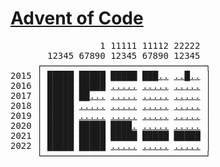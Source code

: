 # [Advent of Code](https://adventofcode.com)

<pre>
                 1 11111 11112 22222
       12345 67890 12345 67890 12345
     ┌───────────────────────────────┐
2015 │ <a
href="https://adventofcode.com/2015/day/1"  difficulty="e">█</a><a
href="https://adventofcode.com/2015/day/2"  difficulty="e">█</a><a
href="https://adventofcode.com/2015/day/3"  difficulty="e">█</a><a
href="https://adventofcode.com/2015/day/4"  difficulty="e">█</a><a
href="https://adventofcode.com/2015/day/5"  difficulty="e">█</a> <a
href="https://adventofcode.com/2015/day/6"  difficulty="e">█</a><a
href="https://adventofcode.com/2015/day/7"  difficulty="m">█</a><a
href="https://adventofcode.com/2015/day/8"  difficulty="e">█</a><a
href="https://adventofcode.com/2015/day/9"  difficulty="m">█</a><a
href="https://adventofcode.com/2015/day/10" difficulty="m">█</a> <a
href="https://adventofcode.com/2015/day/11" difficulty="e">█</a><a
href="https://adventofcode.com/2015/day/12" difficulty="e">█</a><a
href="https://adventofcode.com/2015/day/13" difficulty="e">█</a><a
href="https://adventofcode.com/2015/day/14" difficulty="h">█</a><a
href="https://adventofcode.com/2015/day/15" difficulty="h">█</a> <a
href="https://adventofcode.com/2015/day/16" difficulty="e">█</a><a
href="https://adventofcode.com/2015/day/17" difficulty="m">█</a><a
href="https://adventofcode.com/2015/day/18" difficulty="m">█</a><a
href="https://adventofcode.com/2015/day/19" difficulty="?">.</a><a
href="https://adventofcode.com/2015/day/20" difficulty="?">.</a> <a
href="https://adventofcode.com/2015/day/21" difficulty="?">.</a><a
href="https://adventofcode.com/2015/day/22" difficulty="?">.</a><a
href="https://adventofcode.com/2015/day/23" difficulty="e">█</a><a
href="https://adventofcode.com/2015/day/24" difficulty="?">.</a><a
href="https://adventofcode.com/2015/day/25" difficulty="?">.</a
> │
2016 │ <a
href="https://adventofcode.com/2016/day/1"  difficulty="e">█</a><a
href="https://adventofcode.com/2016/day/2"  difficulty="e">█</a><a
href="https://adventofcode.com/2016/day/3"  difficulty="e">█</a><a
href="https://adventofcode.com/2016/day/4"  difficulty="m">█</a><a
href="https://adventofcode.com/2016/day/5"  difficulty="e">█</a> <a
href="https://adventofcode.com/2016/day/6"  difficulty="e">█</a><a
href="https://adventofcode.com/2016/day/7"  difficulty="e">█</a><a
href="https://adventofcode.com/2016/day/8"  difficulty="e">█</a><a
href="https://adventofcode.com/2016/day/9"  difficulty="m">█</a><a
href="https://adventofcode.com/2016/day/10" difficulty="h">█</a> <a
href="https://adventofcode.com/2016/day/11" difficulty="?">.</a><a
href="https://adventofcode.com/2016/day/12" difficulty="?">.</a><a
href="https://adventofcode.com/2016/day/13" difficulty="?">.</a><a
href="https://adventofcode.com/2016/day/14" difficulty="?">.</a><a
href="https://adventofcode.com/2016/day/15" difficulty="?">.</a> <a
href="https://adventofcode.com/2016/day/16" difficulty="?">.</a><a
href="https://adventofcode.com/2016/day/17" difficulty="?">.</a><a
href="https://adventofcode.com/2016/day/18" difficulty="?">.</a><a
href="https://adventofcode.com/2016/day/19" difficulty="?">.</a><a
href="https://adventofcode.com/2016/day/20" difficulty="?">.</a> <a
href="https://adventofcode.com/2016/day/21" difficulty="?">.</a><a
href="https://adventofcode.com/2016/day/22" difficulty="?">.</a><a
href="https://adventofcode.com/2016/day/23" difficulty="?">.</a><a
href="https://adventofcode.com/2016/day/24" difficulty="?">.</a><a
href="https://adventofcode.com/2016/day/25" difficulty="?">.</a
> │
2017 │ <a
href="https://adventofcode.com/2017/day/1"  difficulty="e">█</a><a
href="https://adventofcode.com/2017/day/2"  difficulty="e">█</a><a
href="https://adventofcode.com/2017/day/3"  difficulty="m">█</a><a
href="https://adventofcode.com/2017/day/4"  difficulty="e">█</a><a
href="https://adventofcode.com/2017/day/5"  difficulty="e">█</a> <a
href="https://adventofcode.com/2017/day/6"  difficulty="e">█</a><a
href="https://adventofcode.com/2017/day/7"  difficulty="m">█</a><a
href="https://adventofcode.com/2017/day/8"  difficulty="?">.</a><a
href="https://adventofcode.com/2017/day/9"  difficulty="?">.</a><a
href="https://adventofcode.com/2017/day/10" difficulty="?">.</a> <a
href="https://adventofcode.com/2017/day/11" difficulty="?">.</a><a
href="https://adventofcode.com/2017/day/12" difficulty="?">.</a><a
href="https://adventofcode.com/2017/day/13" difficulty="?">.</a><a
href="https://adventofcode.com/2017/day/14" difficulty="?">.</a><a
href="https://adventofcode.com/2017/day/15" difficulty="?">.</a> <a
href="https://adventofcode.com/2017/day/16" difficulty="?">.</a><a
href="https://adventofcode.com/2017/day/17" difficulty="?">.</a><a
href="https://adventofcode.com/2017/day/18" difficulty="?">.</a><a
href="https://adventofcode.com/2017/day/19" difficulty="?">.</a><a
href="https://adventofcode.com/2017/day/20" difficulty="?">.</a> <a
href="https://adventofcode.com/2017/day/21" difficulty="?">.</a><a
href="https://adventofcode.com/2017/day/22" difficulty="?">.</a><a
href="https://adventofcode.com/2017/day/23" difficulty="?">.</a><a
href="https://adventofcode.com/2017/day/24" difficulty="?">.</a><a
href="https://adventofcode.com/2017/day/25" difficulty="?">.</a
> │
2018 │ <a
href="https://adventofcode.com/2018/day/1"  difficulty="e">█</a><a
href="https://adventofcode.com/2018/day/2"  difficulty="e">█</a><a
href="https://adventofcode.com/2018/day/3"  difficulty="e">█</a><a
href="https://adventofcode.com/2018/day/4"  difficulty="m">█</a><a
href="https://adventofcode.com/2018/day/5"  difficulty="e">█</a> <a
href="https://adventofcode.com/2018/day/6"  difficulty="?">.</a><a
href="https://adventofcode.com/2018/day/7"  difficulty="?">.</a><a
href="https://adventofcode.com/2018/day/8"  difficulty="?">.</a><a
href="https://adventofcode.com/2018/day/9"  difficulty="?">.</a><a
href="https://adventofcode.com/2018/day/10" difficulty="?">.</a> <a
href="https://adventofcode.com/2018/day/11" difficulty="?">.</a><a
href="https://adventofcode.com/2018/day/12" difficulty="?">.</a><a
href="https://adventofcode.com/2018/day/13" difficulty="?">.</a><a
href="https://adventofcode.com/2018/day/14" difficulty="?">.</a><a
href="https://adventofcode.com/2018/day/15" difficulty="?">.</a> <a
href="https://adventofcode.com/2018/day/16" difficulty="?">.</a><a
href="https://adventofcode.com/2018/day/17" difficulty="?">.</a><a
href="https://adventofcode.com/2018/day/18" difficulty="?">.</a><a
href="https://adventofcode.com/2018/day/19" difficulty="?">.</a><a
href="https://adventofcode.com/2018/day/20" difficulty="?">.</a> <a
href="https://adventofcode.com/2018/day/21" difficulty="?">.</a><a
href="https://adventofcode.com/2018/day/22" difficulty="?">.</a><a
href="https://adventofcode.com/2018/day/23" difficulty="?">.</a><a
href="https://adventofcode.com/2018/day/24" difficulty="?">.</a><a
href="https://adventofcode.com/2018/day/25" difficulty="?">.</a
> │
2019 │ <a
href="https://adventofcode.com/2019/day/1"  difficulty="e">█</a><a
href="https://adventofcode.com/2019/day/2"  difficulty="e">█</a><a
href="https://adventofcode.com/2019/day/3"  difficulty="e">█</a><a
href="https://adventofcode.com/2019/day/4"  difficulty="e">█</a><a
href="https://adventofcode.com/2019/day/5"  difficulty="m">█</a> <a
href="https://adventofcode.com/2019/day/6"  difficulty="?">.</a><a
href="https://adventofcode.com/2019/day/7"  difficulty="?">.</a><a
href="https://adventofcode.com/2019/day/8"  difficulty="?">.</a><a
href="https://adventofcode.com/2019/day/9"  difficulty="?">.</a><a
href="https://adventofcode.com/2019/day/10" difficulty="?">.</a> <a
href="https://adventofcode.com/2019/day/11" difficulty="?">.</a><a
href="https://adventofcode.com/2019/day/12" difficulty="?">.</a><a
href="https://adventofcode.com/2019/day/13" difficulty="?">.</a><a
href="https://adventofcode.com/2019/day/14" difficulty="?">.</a><a
href="https://adventofcode.com/2019/day/15" difficulty="?">.</a> <a
href="https://adventofcode.com/2019/day/16" difficulty="?">.</a><a
href="https://adventofcode.com/2019/day/17" difficulty="?">.</a><a
href="https://adventofcode.com/2019/day/18" difficulty="?">.</a><a
href="https://adventofcode.com/2019/day/19" difficulty="?">.</a><a
href="https://adventofcode.com/2019/day/20" difficulty="?">.</a> <a
href="https://adventofcode.com/2019/day/21" difficulty="?">.</a><a
href="https://adventofcode.com/2019/day/22" difficulty="?">.</a><a
href="https://adventofcode.com/2019/day/23" difficulty="?">.</a><a
href="https://adventofcode.com/2019/day/24" difficulty="?">.</a><a
href="https://adventofcode.com/2019/day/25" difficulty="?">.</a
> │
2020 │ <a
href="https://adventofcode.com/2020/day/1"  difficulty="e">█</a><a
href="https://adventofcode.com/2020/day/2"  difficulty="e">█</a><a
href="https://adventofcode.com/2020/day/3"  difficulty="e">█</a><a
href="https://adventofcode.com/2020/day/4"  difficulty="e">█</a><a
href="https://adventofcode.com/2020/day/5"  difficulty="e">█</a> <a
href="https://adventofcode.com/2020/day/6"  difficulty="e">█</a><a
href="https://adventofcode.com/2020/day/7"  difficulty="m">█</a><a
href="https://adventofcode.com/2020/day/8"  difficulty="m">█</a><a
href="https://adventofcode.com/2020/day/9"  difficulty="e">█</a><a
href="https://adventofcode.com/2020/day/10" difficulty="m">█</a> <a
href="https://adventofcode.com/2020/day/11" difficulty="m">█</a><a
href="https://adventofcode.com/2020/day/12" difficulty="e">█</a><a
href="https://adventofcode.com/2020/day/13" difficulty="m">█</a><a
href="https://adventofcode.com/2020/day/14" difficulty="m">█</a><a
href="https://adventofcode.com/2020/day/15" difficulty="?">.</a> <a
href="https://adventofcode.com/2020/day/16" difficulty="?">.</a><a
href="https://adventofcode.com/2020/day/17" difficulty="?">.</a><a
href="https://adventofcode.com/2020/day/18" difficulty="?">.</a><a
href="https://adventofcode.com/2020/day/19" difficulty="?">.</a><a
href="https://adventofcode.com/2020/day/20" difficulty="?">.</a> <a
href="https://adventofcode.com/2020/day/21" difficulty="?">.</a><a
href="https://adventofcode.com/2020/day/22" difficulty="?">.</a><a
href="https://adventofcode.com/2020/day/23" difficulty="?">.</a><a
href="https://adventofcode.com/2020/day/24" difficulty="?">.</a><a
href="https://adventofcode.com/2020/day/25" difficulty="?">.</a
> │
2021 │ <a
href="https://adventofcode.com/2021/day/1"  difficulty="e">█</a><a
href="https://adventofcode.com/2021/day/2"  difficulty="e">█</a><a
href="https://adventofcode.com/2021/day/3"  difficulty="e">█</a><a
href="https://adventofcode.com/2021/day/4"  difficulty="m">█</a><a
href="https://adventofcode.com/2021/day/5"  difficulty="e">█</a> <a
href="https://adventofcode.com/2021/day/6"  difficulty="e">█</a><a
href="https://adventofcode.com/2021/day/7"  difficulty="m">█</a><a
href="https://adventofcode.com/2021/day/8"  difficulty="h">█</a><a
href="https://adventofcode.com/2021/day/9"  difficulty="h">█</a><a
href="https://adventofcode.com/2021/day/10" difficulty="e">█</a> <a
href="https://adventofcode.com/2021/day/11" difficulty="m">█</a><a
href="https://adventofcode.com/2021/day/12" difficulty="h">█</a><a
href="https://adventofcode.com/2021/day/13" difficulty="m">█</a><a
href="https://adventofcode.com/2021/day/14" difficulty="m">█</a><a
href="https://adventofcode.com/2021/day/15" difficulty="m">█</a> <a
href="https://adventofcode.com/2021/day/16" difficulty="m">█</a><a
href="https://adventofcode.com/2021/day/17" difficulty="m">█</a><a
href="https://adventofcode.com/2021/day/18" difficulty="h">█</a><a
href="https://adventofcode.com/2021/day/19" difficulty="x">█</a><a
href="https://adventofcode.com/2021/day/20" difficulty="m">█</a> <a
href="https://adventofcode.com/2021/day/21" difficulty="h">█</a><a
href="https://adventofcode.com/2021/day/22" difficulty="e">█</a><a
href="https://adventofcode.com/2021/day/23" difficulty="m">█</a><a
href="https://adventofcode.com/2021/day/24" difficulty="x">█</a><a
href="https://adventofcode.com/2021/day/25" difficulty="e">█</a
> │
2022 │ <a
href="https://adventofcode.com/2022/day/1"  difficulty="e">█</a><a
href="https://adventofcode.com/2022/day/2"  difficulty="e">█</a><a
href="https://adventofcode.com/2022/day/3"  difficulty="e">█</a><a
href="https://adventofcode.com/2022/day/4"  difficulty="e">█</a><a
href="https://adventofcode.com/2022/day/5"  difficulty="m">█</a> <a
href="https://adventofcode.com/2022/day/6"  difficulty="e">█</a><a
href="https://adventofcode.com/2022/day/7"  difficulty="m">█</a><a
href="https://adventofcode.com/2022/day/8"  difficulty="e">█</a><a
href="https://adventofcode.com/2022/day/9"  difficulty="m">█</a><a
href="https://adventofcode.com/2022/day/10" difficulty="m">█</a> <a
href="https://adventofcode.com/2022/day/11" difficulty="?">.</a><a
href="https://adventofcode.com/2022/day/12" difficulty="?">.</a><a
href="https://adventofcode.com/2022/day/13" difficulty="?">.</a><a
href="https://adventofcode.com/2022/day/14" difficulty="?">.</a><a
href="https://adventofcode.com/2022/day/15" difficulty="?">.</a> <a
href="https://adventofcode.com/2022/day/16" difficulty="?">.</a><a
href="https://adventofcode.com/2022/day/17" difficulty="?">.</a><a
href="https://adventofcode.com/2022/day/18" difficulty="?">.</a><a
href="https://adventofcode.com/2022/day/19" difficulty="?">.</a><a
href="https://adventofcode.com/2022/day/20" difficulty="?">.</a> <a
href="https://adventofcode.com/2022/day/21" difficulty="?">.</a><a
href="https://adventofcode.com/2022/day/22" difficulty="?">.</a><a
href="https://adventofcode.com/2022/day/23" difficulty="?">.</a><a
href="https://adventofcode.com/2022/day/24" difficulty="?">.</a><a
href="https://adventofcode.com/2022/day/25" difficulty="?">.</a
> │
     └───────────────────────────────┘
</pre>
